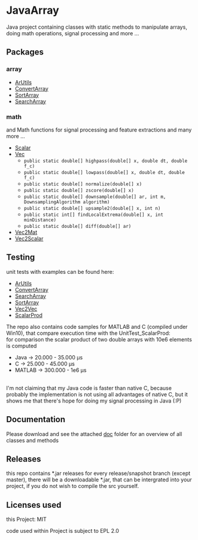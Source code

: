 # JavaArray

Java project containing classes with static methods to manipulate arrays, doing math operations,  signal processing and more ...

## Packages

### array

* [ArUtils](src/net/sytes/botg/array/ArUtils.java)
* [ConvertArray](src/net/sytes/botg/array/ConvertArray.java)
* [SortArray](src/net/sytes/botg/array/SortArray.java)
* [SearchArray](src/net/sytes/botg/array/SearchArray.java)

### math

and Math functions for signal processing and feature extractions and many more ...
* [Scalar](src/net/sytes/botg/array/math/Scalar.java)
* [Vec](src/net/sytes/botg/array/math/Vec.java)
  * ```` public static double[] highpass(double[] x, double dt, double f_c) ````
  * ```` public static double[] lowpass(double[] x, double dt, double f_c) ````
  * ```` public static double[] normalize(double[] x) ````
  * ```` public static double[] zscore(double[] x) ````
  * ```` public static double[] downsample(double[] ar, int m, DownsamplingAlgorithm algorithm) ````
  * ```` public static double[] upsample2(double[] x, int n) ````
  * ```` public static int[] findLocalExtrema(double[] x, int minDistance) ````
  * ```` public static double[] diff(double[] ar) ````
* [Vec2Mat](src/net/sytes/botg/array/math/Vec2Mat.java)
* [Vec2Scalar](src/net/sytes/botg/array/math/Vec2Scalar.java)

## Testing

unit tests with examples can be found here:
* [ArUtils](test/array/UnitTest_ArUtils.java)
* [ConvertArray](test/array/UnitTest_ConvertArray.java)
* [SearchArray](test/array/UnitTest_SearchArray.java)
* [SortArray](test/array/UnitTest_SortArray.java)
* [Vec2Vec](test/math/UnitTest_Vec2Vec.java)
* [ScalarProd](test/math/UnitTest_ScalarProd.java)

The repo also contains code samples for MATLAB and C (compiled under Win10), that compare execution time with the UnitTest_ScalarProd:
<br>for comparison the scalar product of two double arrays with 10e6 elements is computed
* Java		-> 20.000 - 35.000 µs
* C    		-> 25.000 - 45.000 µs
* MATLAB	-> 300.000 - 1e6 µs

<br>I'm not claiming that my Java code is faster than native C, because probably the implementation is not using all advantages of native C, but it shows me that there's hope for doing my signal processing in Java (:P)

## Documentation
Please download and see the attached [doc](doc/) folder for an overview of all classes and methods

## Releases
this repo contains *.jar releases for every release/snapshot branch (except master), there will be a downloadable *.jar, that can be intergrated into your project, if you do not wish to compile the src yourself.

## Licenses used
this Project: MIT

code used within Project is subject to EPL 2.0
